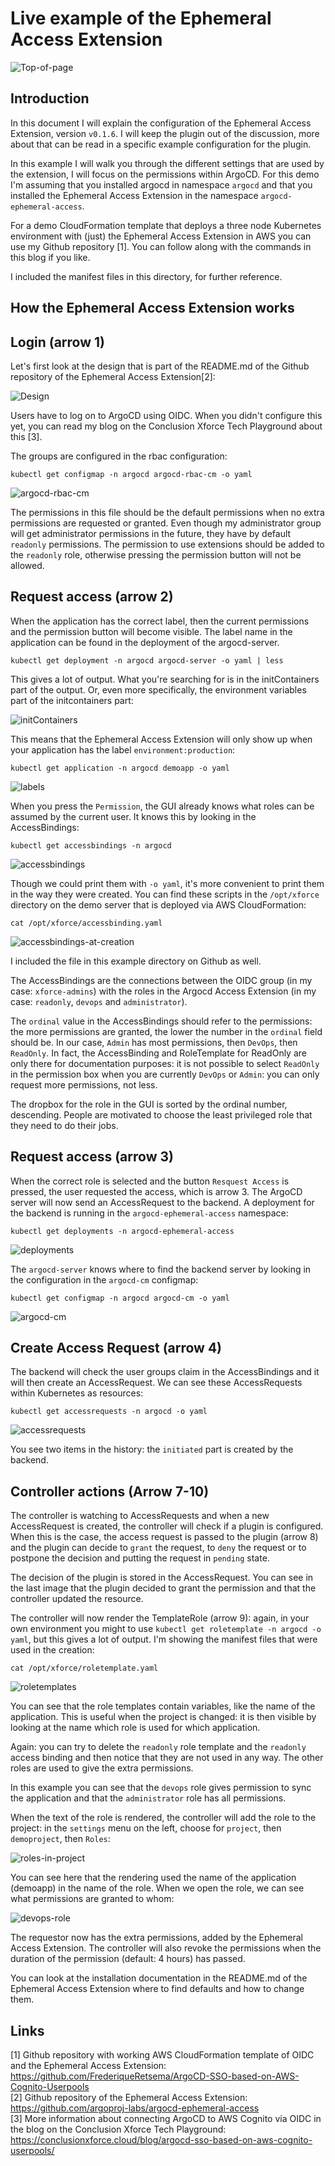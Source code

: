 # Live example of the Ephemeral Access Extension

![Top-of-page](./images/top-of-page.png)

## Introduction

In this document I will explain the configuration of the Ephemeral Access
Extension, version `v0.1.6`. I will keep the plugin out of the discussion, more
about that can be read in a specific example configuration for the plugin.

In this example I will walk you through the different settings that are used by
the extension, I will focus on the permissions within ArgoCD. For this demo I'm
assuming that you installed argocd in namespace `argocd` and that you installed
the Ephemeral Access Extension in the namespace `argocd-ephemeral-access`.

For a demo CloudFormation template that deploys a three node Kubernetes
environment with (just) the Ephemeral Access Extension in AWS you can use my
Github repository [1]. You can follow along with the commands in this blog if
you like.

I included the manifest files in this directory, for further reference.

## How the Ephemeral Access Extension works

## Login (arrow 1)

Let's first look at the design that is part of the README.md of the Github
repository of the Ephemeral Access Extension[2]:

![Design](https://github.com/argoproj-labs/argocd-ephemeral-access/raw/main/docs/assets/EphemeralAccessExtensionDiagram.png)

Users have to log on to ArgoCD using OIDC. When you didn't configure
this yet, you can read my blog on the Conclusion Xforce Tech Playground about
this [3].

The groups are configured in the rbac configuration:

`kubectl get configmap -n argocd argocd-rbac-cm -o yaml`

![argocd-rbac-cm](./images/argocd-rbac-cm.png)

The permissions in this file should be the default permissions when no extra
permissions are requested or granted. Even though my administrator group will
get administrator permissions in the future, they have by default `readonly`
permissions. The permission to use extensions should be added to the `readonly`
role, otherwise pressing the permission button will not be allowed.

## Request access (arrow 2)

When the application has the correct label, then the current permissions and
the permission button will become visible. The label name in the application
can be found in the deployment of the argocd-server.

`kubectl get deployment -n argocd argocd-server -o yaml | less`

This gives a lot of output. What you're searching for is in the initContainers
part of the output. Or, even more specifically, the environment variables part
of the initcontainers part:

![initContainers](./images/initContainers-part-of-deployment-argocd-server.png)

This means that the Ephemeral Access Extension will only show up when your
application has the label `environment:production`:

`kubectl get application -n argocd demoapp -o yaml`

![labels](./images/demoapp-labels.png)

When you press the `Permission`, the GUI already knows what roles can be
assumed by the current user. It knows this by looking in the AccessBindings:

`kubectl get accessbindings -n argocd`

![accessbindings](./images/access-bindings.png)

Though we could print them with `-o yaml`, it's more convenient to print them
in the way they were created. You can find these scripts in the `/opt/xforce`
directory on the demo server that is deployed via AWS CloudFormation:

`cat /opt/xforce/accessbinding.yaml`

![accessbindings-at-creation](./images/accessbindings-at-creation.png)

I included the file in this example directory on Github as well.

The AccessBindings are the connections between the OIDC group (in my case:
`xforce-admins`) with the roles in the Argocd Access Extension (in my case:
`readonly`, `devops` and `administrator`).

The `ordinal` value in the AccessBindings should refer to the permissions: the
more permissions are granted, the lower the number in the `ordinal` field
should be. In our case, `Admin` has most permissions, then `DevOps`, then
`ReadOnly`. In fact, the AccessBinding and RoleTemplate for ReadOnly are
only there for documentation purposes: it is not possible to select `ReadOnly`
in the permission box when you are currently `DevOps` or `Admin`: you can
only request more permissions, not less.

The dropbox for the role in the GUI is sorted by the ordinal number,
descending. People are motivated to choose the least privileged role that
they need to do their jobs.

## Request access (arrow 3)

When the correct role is selected and the button `Resquest Access` is
pressed, the user requested the access, which is arrow 3. The ArgoCD server
will now send an AccessRequest to the backend. A deployment for the backend is
running in the `argocd-ephemeral-access` namespace:

`kubectl get deployments -n argocd-ephemeral-access`

![deployments](./images/deployments.png)

The `argocd-server` knows where to find the backend server by looking in the
configuration in the `argocd-cm` configmap:

`kubectl get configmap -n argocd argocd-cm -o yaml`

![argocd-cm](./images/argocd-cm.png)

## Create Access Request (arrow 4)

The backend will check the user groups claim in the AccessBindings and it will
then create an AccessRequest. We can see these AccessRequests within Kubernetes
as resources:

`kubectl get accessrequests -n argocd -o yaml`

![accessrequests](./images/accessrequest.png)

You see two items in the history: the `initiated` part is created by the backend.

## Controller actions (Arrow 7-10)

The controller is watching to AccessRequests and when a new AccessRequest is
created, the controller will check if a plugin is configured. When this is the
case, the access request is passed to the plugin (arrow 8) and the plugin can
decide to `grant` the request, to `deny` the request or to postpone the
decision and putting the request in `pending` state.

The decision of the plugin is stored in the AccessRequest. You can see in the
last image that the plugin decided to grant the permission and that the
controller updated the resource.

The controller will now render the TemplateRole (arrow 9): again, in your own
environment you might to use `kubectl get roletemplate -n argocd -o yaml`, but
this gives a lot of output. I'm showing the manifest files that were used in
the creation:

`cat /opt/xforce/roletemplate.yaml`

![roletemplates](./images/roletemplate-at-creation.png)

You can see that the role templates contain variables, like the name of the
application. This is useful when the project is changed: it is then visible
by looking at the name which role is used for which application.

Again: you can try to delete the `readonly` role template and the `readonly`
access binding and then notice that they are not used in any way. The other
roles are used to give the extra permissions.

In this example you can see that the `devops` role gives permission to sync the
application and that the `administrator` role has all permissions.

When the text of the role is rendered, the controller will add the role to the
project: in the `settings` menu on the left, choose for `project`, then
`demoproject`, then `Roles`:

![roles-in-project](./images/demoproject-roles.png)

You can see here that the rendering used the name of the application (demoapp)
in the name of the role. When we open the role, we can see what permissions are
granted to whom:

![devops-role](./images/devops-role.png)

The requestor now has the extra permissions, added by the Ephemeral Access
Extension. The controller will also revoke the permissions when the duration of
the permission (default: 4 hours) has passed.

You can look at the installation documentation in the README.md of the
Ephemeral Access Extension where to find defaults and how to change them.

## Links

[1] Github repository with working AWS CloudFormation template of OIDC and
the Ephemeral Access Extension:
<https://github.com/FrederiqueRetsema/ArgoCD-SSO-based-on-AWS-Cognito-Userpools>  
[2] Github repository of the Ephemeral Access Extension:
<https://github.com/argoproj-labs/argocd-ephemeral-access>  
[3] More information about connecting ArgoCD to AWS Cognito via OIDC in the blog
on the Conclusion Xforce Tech Playground:
<https://conclusionxforce.cloud/blog/argocd-sso-based-on-aws-cognito-userpools/>  
